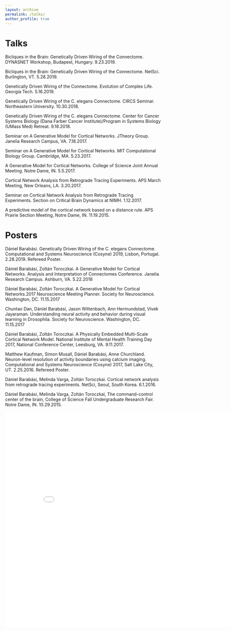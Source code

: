 ```yaml
---
layout: archive
permalink: /talks/
author_profile: true
---
```


Talks
======


Bicliques in the Brain: Genetically Driven Wiring of the Connectome. DYNASNET Workshop, Budapest, Hungary. 9.23.2019. 

Bicliques in the Brain: Genetically Driven Wiring of the Connectome. NetSci. Burlington, VT. 5.28.2019.

Genetically Driven Wiring of the Connectome. Evolution of Complex Life. Georgia Tech. 5.16.2019.

Genetically Driven Wiring of the C. elegans Connectome. CIRCS Seminar. Northeastern University. 10.30.2018.

Genetically Driven Wiring of the C. elegans Connectome. Center for Cancer Systems Biology (Dana Farber Cancer Institute)/Program in Systems Biology (UMass Med) Retreat. 9.18.2018.

Seminar on A Generative Model for Cortical Networks. JTheory Group. Janelia Research Campus, VA. 7.18.2017.

Seminar on A Generative Model for Cortical Networks. MIT Computational Biology Group. Cambridge, MA. 5.23.2017.

A Generative Model for Cortical Networks. College of Science Joint Annual Meeting. Notre Dame, IN. 5.5.2017. 

Cortical Network Analysis from Retrograde Tracing Experiments. APS March Meeting, New Orleans, LA. 3.20.2017. 

Seminar on Cortical Network Analysis from Retrograde Tracing Experiments. Section on Critical Brain Dynamics at NIMH. 1.12.2017.

A predictive model of the cortical network based on a distance rule. APS Prairie Section Meeting, Notre Dame, IN. 11.19.2015. 

 
Posters
======

Dániel Barabási. Genetically Driven Wiring of the C. elegans Connectome. Computational and Systems Neuroscience (Cosyne) 2019, Lisbon, Portugal. 2.28.2019. Refereed Poster.

Dániel Barabási, Zoltán Toroczkai. A Generative Model for Cortical Networks. Analysis and Interpretation of Connectomes Conference. Janelia Research Campus. Ashburn, VA. 5.22.2018

Dániel Barabási, Zoltán Toroczkai. A Generative Model for Cortical Networks.2017 Neuroscience Meeting Planner. Society for Neuroscience. Washington, DC. 11.15.2017

Chuntao Dan, Dániel Barabási, Jason Wittenbach, Ann Hermundstad, Vivek Jayaraman. Understanding neural activity and behavior during visual learning in Drosophila. Society for Neuroscience. Washington, DC. 11.15.2017

Dániel Barabási, Zoltán Toroczkai. A Physically Embedded Multi-Scale Cortical Network Model. National Institute of Mental Health Training Day 2017, National Conference Center, Leesburg, VA. 9.11.2017.

Matthew Kaufman, Simon Musall, Dániel Barabási, Anne Churchland. Neuron-level resolution of activity boundaries using calcium imaging. Computational and Systems Neuroscience (Cosyne) 2017, Salt Lake City, UT. 2.25.2016. Refereed Poster.

Dániel Barabási, Melinda Varga, Zoltán Toroczkai. Cortical network analysis from retrograde tracing experiments. NetSci, Seoul, South Korea. 6.1.2016. 

Dániel Barabási, Melinda Varga, Zoltán Toroczkai, The command-control center of the brain, College of Science Fall Undergraduate Research Fair. Notre Dame, IN. 10.29.2015. 

<iframe src="/talkmap/map.html" height="700" width="850" style="border:none;"></iframe>
